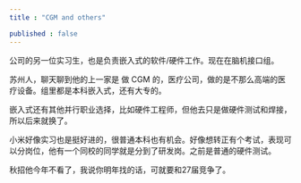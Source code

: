 ```yaml
---
title : "CGM and others"

published : false
---
```


公司的另一位实习生，也是负责嵌入式的软件/硬件工作。现在在脑机接口组。

苏州人，聊天聊到他的上一家是 做 CGM 的，医疗公司，做的是不那么高端的医疗设备。组里都是本科嵌入式，还有大专的。

嵌入式还有其他并行职业选择，比如硬件工程师，但他去只是做硬件测试和焊接，所以后来就换了。

小米好像实习也是挺好进的，很普通本科也有机会。好像想转正有个考试，表现可以分岗位，他有一个同校的同学就是分到了研发岗。之前是普通的硬件测试。

秋招他今年不看了，我说你明年找的话，可就要和27届竞争了。






